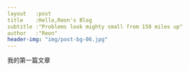 ```yaml
---
layout   :post
title    :Hello,Reon's Blog
subtitle :"Problems look mighty small from 150 miles up"
author   :"Reon"
header-img: "img/post-bg-06.jpg"
---
```


我的第一篇文章
